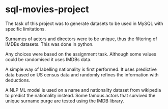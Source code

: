 # sql-movies-project

The task of this project was to generate datasets to be used in MySQL with specific limitations.

Surnames of actors and directors were to be unique, thus the filtering of IMDBs datasets.
This was done in python.

Any choices were based on the assignment task.
Although some values could be randomised it uses IMDBs data.

A simple way of labelling nationality is first performed.
It uses predictive data based on US census data and randomly refines the information with deductions.

A NLP ML model is used on a name and nationality dataset from wikipedia to predict the nationality instead.
Some famous actors that survived the unique surname purge are tested using the IMDB library.
